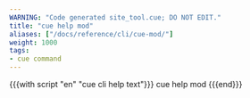 ```yaml
---
WARNING: "Code generated site_tool.cue; DO NOT EDIT."
title: "cue help mod"
aliases: ["/docs/reference/cli/cue-mod/"]
weight: 1000
tags:
- cue command
---
```


{{{with script "en" "cue cli help text"}}}
cue help mod
{{{end}}}
